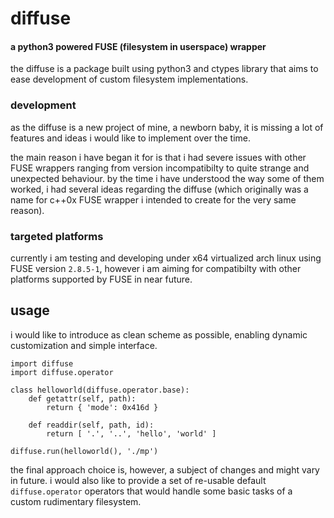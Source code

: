 diffuse
=======

#### a python3 powered FUSE (filesystem in userspace) wrapper ####

the diffuse is a package built using python3 and ctypes library that
aims to ease development of custom filesystem implementations.

### development ###

as the diffuse is a new project of mine, a newborn baby, it is missing
a lot of features and ideas i would like to implement over the time.

the main reason i have began it for is that i had severe issues with
other FUSE wrappers ranging from version incompatibilty to quite strange
and unexpected behaviour. by the time i have understood the way some of
them worked, i had several ideas regarding the diffuse (which originally was
a name for c++0x FUSE wrapper i intended to create for the very same reason).

### targeted platforms ###

currently i am testing and developing under x64 virtualized arch linux using
FUSE version `2.8.5-1`, however i am aiming for compatibilty with other
platforms supported by FUSE in near future.

usage
-----

i would like to introduce as clean scheme as possible, enabling dynamic
customization and simple interface.

    import diffuse
    import diffuse.operator

    class helloworld(diffuse.operator.base):
        def getattr(self, path):
            return { 'mode': 0x416d }

        def readdir(self, path, id):
            return [ '.', '..', 'hello', 'world' ]

    diffuse.run(helloworld(), './mp')

the final approach choice is, however, a subject of changes and might
vary in future. i would also like to provide a set of re-usable default
`diffuse.operator` operators that would handle some basic tasks of a
custom rudimentary filesystem. 
